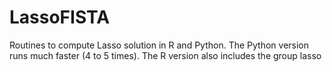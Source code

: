# LassoFISTA

Routines to compute Lasso solution in R and Python.
The Python version runs much faster (4 to 5 times).
The R version also includes the group lasso